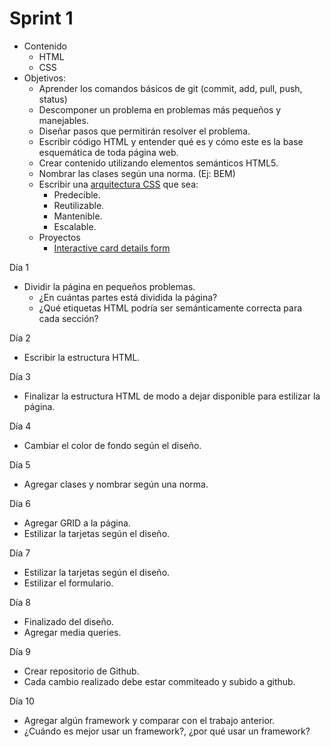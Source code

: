 # Sprint 1

- Contenido
  - HTML
  - CSS
- Objetivos:
  - Aprender los comandos básicos de git (commit, add, pull, push, status)
  - Descomponer un problema en problemas más pequeños y manejables.
  - Diseñar pasos que permitirán resolver el problema.
  - Escribir código HTML y entender qué es y cómo este es la base esquemática de toda página web.
  - Crear contenido utilizando elementos semánticos HTML5.
  - Nombrar las clases según una norma. (Ej: BEM)
  - Escribir una [arquitectura CSS](https://www.linkedin.com/pulse/arquitectura-css-4-objetivos-marco-giacomuzzi/?originalSubdomain=es) que sea:
    - Predecible.
    - Reutilizable.
    - Mantenible.
    - Escalable.
  - Proyectos
    - [Interactive card details form](https://www.frontendmentor.io/challenges/interactive-card-details-form-XpS8cKZDWw)

Día 1

- Dividir la página en pequeños problemas.
  - ¿En cuántas partes está dividida la página?
  - ¿Qué etiquetas HTML podría ser semánticamente correcta para cada sección?

Día 2

- Escribir la estructura HTML.

Día 3

- Finalizar la estructura HTML de modo a dejar disponible para estilizar la página.

Día 4

- Cambiar el color de fondo según el diseño.

Día 5

- Agregar clases y nombrar según una norma.

Día 6

- Agregar GRID a la página.
- Estilizar la tarjetas según el diseño.

Día 7

- Estilizar la tarjetas según el diseño.
- Estilizar el formulario.

Día 8

- Finalizado del diseño.
- Agregar media queries.

Día 9

- Crear repositorio de Github.
- Cada cambio realizado debe estar commiteado y subido a github.

Día 10

- Agregar algún framework y comparar con el trabajo anterior.
- ¿Cuándo es mejor usar un framework?, ¿por qué usar un framework?
